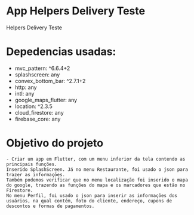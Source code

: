 # App Helpers Delivery Teste
 Helpers Delivery Teste

#  Depedencias usadas:
  - mvc_pattern: ^6.6.4+2
  - splashscreen: any
  - convex_bottom_bar: ^2.7.1+2
  - http: any
  - intl: any
  - google_maps_flutter: any
  - location: ^2.3.5
  - cloud_firestore: any
  - firebase_core: any
  
#  Objetivo do projeto
    - Criar um app em Flutter, com um menu inferior da tela contendo as principais funções.
	Inserido SplashScreen. Já no menu Restaurante, foi usado o json para trazer as informações.
	Também podemos verificar que no menu localização foi inserido o mapa do google, trazendo as funções do mapa e os marcadores que estão no Firestore.
	No menu Perfil, foi usado o json para inserir as informações dos usuários, na qual contém, foto do cliente, endereço, cupons de descontos e formas de pagamentos.
	